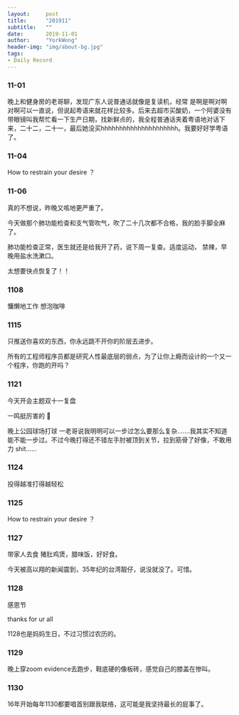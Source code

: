 ```yaml
---
layout:     post
title:      "201911"
subtitle:   ""
date:       2019-11-01
author:     "YorkWong"
header-img: "img/about-bg.jpg"
tags:
- Daily Record
---
```

### 11-01

晚上和健身房的老哥聊，发现广东人说普通话就像是复读机，经常 是啊是啊对啊对啊可以一直说，但说起粤语来就花样比较多。后来去超市买酸奶，一个阿婆没有带眼镜叫我帮忙看一下生产日期，找新鲜点的，我全程普通话夹着粤语地对话下来，二十二，二十一，最后她没买hhhhhhhhhhhhhhhhhhhhh。我要好好学粤语了。

### 11-04

How to restrain your desire ？

### 11-06

真的不想说，昨晚又咳地更严重了。

今天做那个肺功能检查和支气管吹气，吹了二十几次都不合格，我的脸手脚全麻了。

肺功能检查正常，医生就还是给我开了药，说下周一复查。适度运动， 禁辣，早晚用盐水洗漱口。

太想要快点恢复了！！

### 1108

慵懒地工作 想泡咖啡

### 1115

只推送你喜欢的东西，你永远跳不开你的阶层去进步。

所有的工程师程序员都是研究人性最底层的弱点，为了让你上瘾而设计的一个又一个程序，你跑的开吗？

### 1121

今天开会主题双十一复盘

一鸣挺厉害的 👏

晚上公园球场打球 一老哥说我明明可以一步过怎么要那么复杂.......我其实不知道能不能一步过。不过今晚打得还不错左手肘被顶到关节，拉到筋骨了好像，不敢用力 shit......

### 1124

投得越准打得越轻松

### 1125

How to restrain your desire ？

### 1127

带家人去食 猪肚鸡煲，腊味饭，好好食。

今天被高以翔的新闻震到，35年纪的台湾靓仔，说没就没了。可惜。

### 1128

感恩节

thanks for ur all

1128也是妈妈生日，不过习惯过农历的。

### 1129

晚上穿zoom evidence去跑步，鞋底硬的像板砖，感觉自己的膝盖在惨叫。

### 1130

16年开始每年1130都要唱首别跟我联络，这可能是我坚持最长的屁事了。